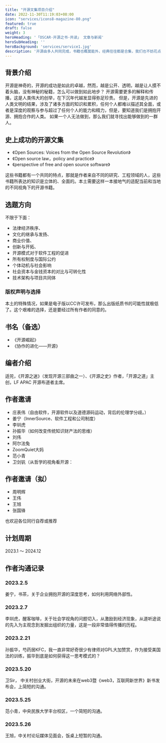 ```yaml
---
title: "开源文集项目介绍"
date: 2022-11-30T11:19:03+08:00
icon: "services/icons8-magazine-80.png"
featured: true
draft: false
weight: 3
heroHeading: '「OSCAR·开源之书·共读」 文章与新闻'
heroSubHeading: ''
heroBackground: 'services/service1.jpg'
description: '开源由多人共同完成，书籍也概莫能外，经典往往都是合集，我们也不妨花点时间来尝试一番。'
---
```

## 背景介绍

开源是神奇的，开源的成功是如此的卓越，然而，越是公开、透明，越是让人摸不着头脑，没有神秘的秘籍，怎么可以做到如此地步？
开源需要更多的解释和传播，这是人类伟大的创举，在下沉年代越发显得弥足珍贵。
但是，开源是先进的人类文明的结果，涉及了诸多方面的知识和累积，任何个人都难以描述其全面，或者是深度的观察与参与超过了任何个人的能力和精力，但是，要知道我们是拥抱开源、拥抱合作的人类。
如果一个人无法做到，那么我们就寻找出能够做到的一群人。

## 史上成功的开源文集

* 《Open Sources: Voices from the Open Source Revolution》
* 《Open source law，policy and practice》
* 《perspective of free and open source software》

这些书籍都有一个共同的特点，那就是作者来自不同的研究、工程领域的人，这些书籍所表达的知识是立体的、全面的。本土需要这样一本接地气的适配当前和当地的不同视角下的开源书籍。

## 选题方向

不限于下面：

* 法律经济秩序、
* 文化的继承与发扬、
* 商业价值、
* 创新与开拓、
* 开源模式对于软件工程的促进
* 所有权制度与国际公约
* 个体动机与社会影响
* 社会资本与金钱资本的对比与可转化性
* 技术架构与项目共同体
 
### 版权声明与选择

本土的特殊情况，如果是电子版以CC许可发布，那么出版纸质书的可能性就极低了。这个艰难的选择，还是要经过所有作者的同意的。

## 书名（备选）

*  《开源崛起》
* 《协作的进化——开源》


## 编者介绍

适兕，《开源之迷》（发现开源三部曲之一）、《开源之史》作者，「开源之道」主创，LF APAC 开源布道者主席。

## 作者邀请

* 庄表伟（自由软件，开源软件以及道德源码运动，背后的伦理学分歧。）
* 姜宁（InnerSource、软件工程和公司制度）
* 李圳虎
* 孙振华（如何改变传统知识财产法的思维）
* 刘伟
* 阿尔法兔
* ZoomQuiet大妈
* 范小青
* 卫剑钒（从哲学的视角看开源：

## 作者邀请（拟）


* 周明辉
* 王伟
* 王旭
* 张国锋

也欢迎各位同行自荐或推荐


## 计划周期
2023.1 ～ 2024.12 

## 作者沟通记录

### 2023.2.5

姜宁，书茶，关于企业拥抱开源的深度思考，如何利用网络外部性。

### 2023.2.7

李圳虎，醒客咖啡，关于社会学视角的问题切入，从激励到经济现象，从道听途说的先入为主观念到发掘出组织的力量，这是一段非常值得传播的历程。

### 2023.2.21

孙振华，芍药居KFC，我一直非常好奇很少有律师对GPL大加赞赏，作为接受美国法的训练，振华到底是如何获得这一思考模式的？

### 2023.5.20 

卫Sir， 中关村创业大街，开源的未来在web3暨《web3，互联网新世界》新书发布会，上简短的沟通。

### 2023.5.25

范小青，中央民族大学丰台校区，一个简短的沟通。

### 2023.5.26

王旭，中关村论坛媒体见面会，饭桌上短暂的沟通。
